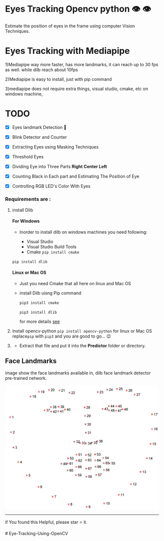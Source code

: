  # Eyes Tracking Opencv python 👁️ 👁️
 
 Estimate the position of eyes in the frame using computer Vision Techniques.
 
 
 # Eyes Tracking with Mediapipe
 
 
 1)Mediapipe way more faster, has more landmarks, it can reach up to 30 fps as well. while dilb reach about 10fps
 
 2)Mediapipe is easy to install, just with pip command
 
 3)mediapipe does not require extra things, visual studio, cmake, etc on windows machine,
 
 # TODO
- [x] Eyes landmark Detection :eyes:
- [x] Blink Detector and Counter
- [x] Extracting Eyes using Masking Techniques
- [x] Threshold Eyes
- [x] Dividing Eye into Three Parts **Right Center Left**
- [x] Counting Black in Each part and Estimating The Position of Eye
- [x] Controlling RGB LED's Color With Eyes
 
 
 ### Requirements are :

1. install Dlib

   #### For Windows

   - Inorder to install dilb on windows machines you need following:

     - Visual Studio
     - Visual Studio Build Tools
     - Cmake
   `pip install cmake `

   `pip install dlib`

   #### Linux or Mac OS

   - Just you need Cmake that all here on linux and Mac OS
   - install Dilb uisng Pip command

     `pip3 install cmake`

     `pip3 install dlib`

     for more details [see](https://www.pyimagesearch.com/2018/01/22/install-dlib-easy-complete-guide/)

2. Install opencv-python
   `pip install opencv-python`
   for linux or Mac OS replace`pip` with `pip3` and you are good to go... :wink:

3. - Extract that file and put it into the **Predictor** folder or directory.

## Face Landmarks

image show the face landmarks available in, dilb face landmark detector pre-trained network.

<img src="faceLandmarks.jpg" alt="Landmark Image">

---

if You found this Helpful, please star :star: it.
 
#   E y e - T r a c k i n g - U s i n g - O p e n C V 
 
 
